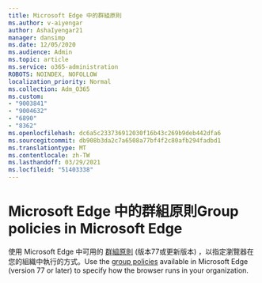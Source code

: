 ```yaml
---
title: Microsoft Edge 中的群組原則
ms.author: v-aiyengar
author: AshaIyengar21
manager: dansimp
ms.date: 12/05/2020
ms.audience: Admin
ms.topic: article
ms.service: o365-administration
ROBOTS: NOINDEX, NOFOLLOW
localization_priority: Normal
ms.collection: Adm_O365
ms.custom:
- "9003841"
- "9004632"
- "6890"
- "8362"
ms.openlocfilehash: dc6a5c233736912030f16b43c269b9deb442dfa6
ms.sourcegitcommit: db908b3da2c7a6508a77bf4f2c80afb294fadbd1
ms.translationtype: MT
ms.contentlocale: zh-TW
ms.lasthandoff: 03/29/2021
ms.locfileid: "51403338"
---
```

# <a name="group-policies-in-microsoft-edge"></a><span data-ttu-id="a507a-102">Microsoft Edge 中的群組原則</span><span class="sxs-lookup"><span data-stu-id="a507a-102">Group policies in Microsoft Edge</span></span>

<span data-ttu-id="a507a-103">使用 Microsoft Edge 中可用的 [群組原則](https://go.microsoft.com/fwlink/?linkid=2134623) (版本77或更新版本) ，以指定瀏覽器在您的組織中執行的方式。</span><span class="sxs-lookup"><span data-stu-id="a507a-103">Use the [group policies](https://go.microsoft.com/fwlink/?linkid=2134623) available in Microsoft Edge (version 77 or later) to specify how the browser runs in your organization.</span></span>